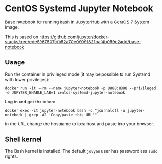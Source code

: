 # CentOS Systemd Jupyter Notebook

Base notebook for running bash in JupyterHub with a CentOS 7 System image.

This is based on https://github.com/jupyter/docker-stacks/tree/ede5987507cfb52a70e0909f321baf4b059c2add/base-notebook


## Usage

Run the container in privileged mode (it may be possible to run Systemd with lower privileges):

    docker run -it --rm --name jupyter-notebook -p 8888:8888 --privileged -e JUPYTER_ENABLE_LAB=1 centos-systemd-jupyter-notebook

Log in and get the token:

    docker exec -it jupyter-notebook bash -c "journalctl -u jupyter-notebook | grep -A2 'Copy/paste this URL'"

In the URL change the hostname to localhost and paste into your browser.


## Shell kernel

The Bash kernel is installed.
The default `jovyan` user has passwordless `sudo` rights.
